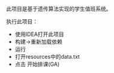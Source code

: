 此项目是基于遗传算法实现的学生值班系统。

执行此项目：

- 使用IDEA打开此项目
- 构建->重新加载依赖
- 运行
- 打开resources中的data.txt
- 点击 开始排课(GA)



